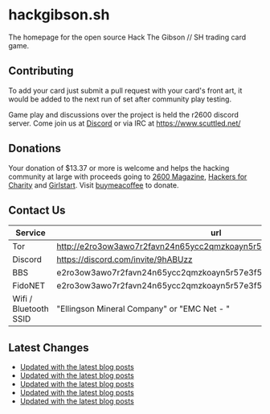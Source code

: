# hackgibson.sh
The homepage for the open source Hack The Gibson // SH trading card game.


## Contributing

To add your card just submit a pull request with your card's front art, it would be added to the next run of set after community play testing.

Game play and discussions over the project is held the r2600 discord server. Come join us at [Discord](https://discord.com/invite/9hABUzz) or via IRC at https://www.scuttled.net/


## Donations

Your donation of $13.37 or more is welcome and helps the hacking community at large with proceeds going to [2600 Magazine](https://2600.com/), [Hackers for Charity](https://hackersforcharity.org) and [Girlstart](https://girlstart.org).  Visit [buymeacoffee](https://www.buymeacoffee.com/hackgibson.sh) to donate.


## Contact Us

Service | url
-|-
Tor | http://e2ro3ow3awo7r2favn24n65ycc2qmzkoayn5r57e3f56nvjwdcgg32ad.onion
Discord | https://discord.com/invite/9hABUzz
BBS | e2ro3ow3awo7r2favn24n65ycc2qmzkoayn5r57e3f56nvjwdcgg32ad.onion:23
FidoNET | e2ro3ow3awo7r2favn24n65ycc2qmzkoayn5r57e3f56nvjwdcgg32ad.onion:24554
Wifi / Bluetooth SSID | "Ellingson Mineral Company" or "EMC Net - <fidonet address>"

## Latest Changes
<!-- BLOG-POST-LIST:START -->
- [Updated with the latest blog posts](https://github.com/DFW2600/hackgibson.sh/commit/c26ff7e2a6b24a443eb2cdae548ae873c608dcad)
- [Updated with the latest blog posts](https://github.com/DFW2600/hackgibson.sh/commit/ff9d7eb2926941bb4658d9f83dee60340963eafc)
- [Updated with the latest blog posts](https://github.com/DFW2600/hackgibson.sh/commit/3a15c8aa6f92fac9c59599d3e99d347cb2459dfd)
- [Updated with the latest blog posts](https://github.com/DFW2600/hackgibson.sh/commit/03a92d69b0ac179fcd22c04a6026eb4a9fdf20b9)
- [Updated with the latest blog posts](https://github.com/DFW2600/hackgibson.sh/commit/241f17734fda1a07012c28e047681fb2d9610df6)
<!-- BLOG-POST-LIST:END -->
